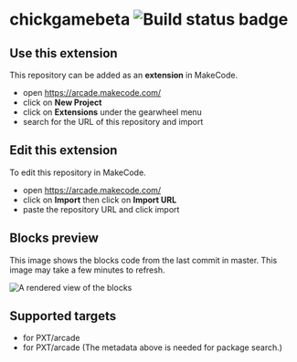 # chickgamebeta ![Build status badge](https://github.com/alfred3098/chickgamebeta/workflows/MakeCode/badge.svg)



## Use this extension

This repository can be added as an **extension** in MakeCode.

* open https://arcade.makecode.com/
* click on **New Project**
* click on **Extensions** under the gearwheel menu
* search for the URL of this repository and import

## Edit this extension

To edit this repository in MakeCode.

* open https://arcade.makecode.com/
* click on **Import** then click on **Import URL**
* paste the repository URL and click import

## Blocks preview

This image shows the blocks code from the last commit in master.
This image may take a few minutes to refresh.

![A rendered view of the blocks](https://github.com/alfred3098/chickgamebeta/raw/master/.makecode/blocks.png)

## Supported targets

* for PXT/arcade
* for PXT/arcade
(The metadata above is needed for package search.)

